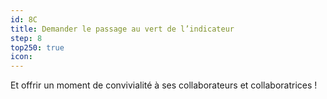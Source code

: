 ```yaml
---
id: 8C
title: Demander le passage au vert de l’indicateur
step: 8
top250: true
icon:
---
```


Et offrir un moment de convivialité à ses collaborateurs et collaboratrices !
